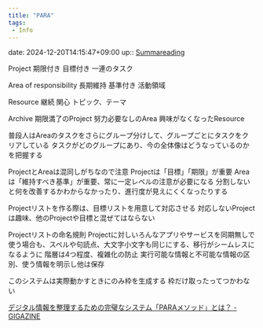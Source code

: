 ```yaml
---
title: "PARA"
tags:
 - Info
---
```


date: 2024-12-20T14:15:47+09:00
up:: [Summareading](Bar/Summareading.md)

Project
期限付き
目標付き
一連のタスク

Area of responsibility
長期維持
基準付き
活動領域

Resource
継続
関心
トピック、テーマ

Archive
期限満了のProject
努力必要なしのArea
興味がなくなったResource


普段人はAreaのタスクをさらにグループ分けして、グループごとにタスクをクリアしている
タスクがどのグループにあり、今の全体像はどうなっているのかを把握する

ProjectとAreaは混同しがちなので注意
Projectは「目標」「期限」が重要
Areaは「維持すべき基準」が重要、常に一定レベルの注意が必要になる
分割しないと何を改善するかわからなかったり、進行度が見えにくくなったりする

Projectリストを作る際は、目標リストを用意して対応させる
対応しないProjectは趣味、他のProjectや目標と混ぜてはならない


Projectリストの命名規則
Projectに対しいろんなアプリやサービスを同期無しで使う場合も、スペルや句読点、大文字小文字も同じにする、移行がシームレスになるように
階層は4つ程度、複雑化の防止
実行可能な情報と不可能な情報の区別、使う情報を明示し他は保存


このシステムは実際動かすときにのみ枠を生成する
枠だけ取ったってつかわない

[デジタル情報を整理するための完璧なシステム「PARAメソッド」とは？ - GIGAZINE](https://gigazine.net/news/20220509-para-method/)